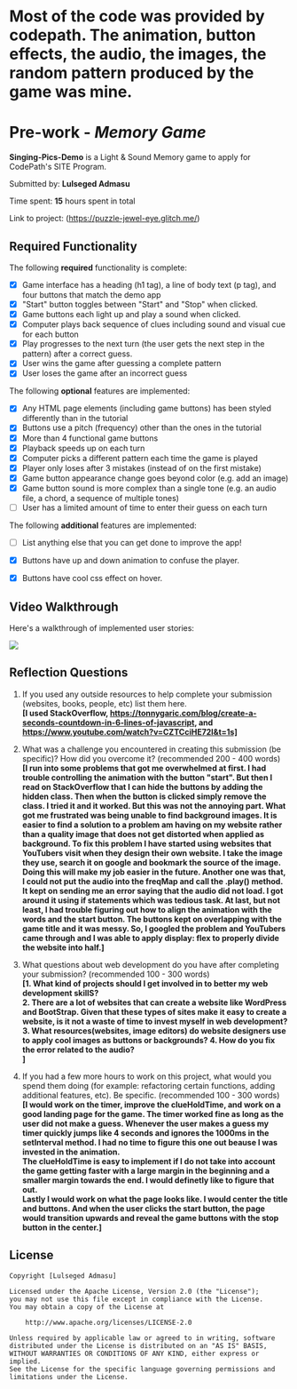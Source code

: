 # Most of the code was provided by codepath. The animation, button effects, the audio, the images, the random pattern produced by the game was mine.
# Pre-work - _Memory Game_

**Singing-Pics-Demo** is a Light & Sound Memory game to apply for CodePath's SITE Program.

Submitted by: **Lulseged Admasu**

Time spent: **15** hours spent in total

Link to project: (https://puzzle-jewel-eye.glitch.me/)

## Required Functionality

The following **required** functionality is complete:

- [x] Game interface has a heading (h1 tag), a line of body text (p tag), and four buttons that match the demo app
- [x] "Start" button toggles between "Start" and "Stop" when clicked.
- [x] Game buttons each light up and play a sound when clicked.
- [x] Computer plays back sequence of clues including sound and visual cue for each button
- [x] Play progresses to the next turn (the user gets the next step in the pattern) after a correct guess.
- [x] User wins the game after guessing a complete pattern
- [x] User loses the game after an incorrect guess

The following **optional** features are implemented:

- [x] Any HTML page elements (including game buttons) has been styled differently than in the tutorial
- [x] Buttons use a pitch (frequency) other than the ones in the tutorial
- [x] More than 4 functional game buttons
- [x] Playback speeds up on each turn
- [x] Computer picks a different pattern each time the game is played
- [x] Player only loses after 3 mistakes (instead of on the first mistake)
- [x] Game button appearance change goes beyond color (e.g. add an image)
- [x] Game button sound is more complex than a single tone (e.g. an audio file, a chord, a sequence of multiple tones)
- [ ] User has a limited amount of time to enter their guess on each turn

The following **additional** features are implemented:

- [ ] List anything else that you can get done to improve the app!
- [x] Buttons have up and down animation to confuse the player.
- [x] Buttons have cool css effect on hover.


## Video Walkthrough

Here's a walkthrough of implemented user stories:

<img src="CodePathApp.gif">


## Reflection Questions

1. If you used any outside resources to help complete your submission (websites, books, people, etc) list them here. <BR>
   <b>[I used StackOverflow, https://tonnygaric.com/blog/create-a-seconds-countdown-in-6-lines-of-javascript, and https://www.youtube.com/watch?v=CZTCciHE72I&t=1s]</b>

2. What was a challenge you encountered in creating this submission (be specific)? How did you overcome it? (recommended 200 - 400 words)<BR> 
   <b>[I run into some problems that got me overwhelmed at first. I had trouble controlling the animation with the button "start". But then I read on StackOverflow that I can hide the buttons by adding the hidden class. Then when the button is clicked simply remove the class. I tried it and it worked. But this was not the annoying part. What got me frustrated was being unable to find background images. It is easier to find a solution to a problem am having on my website rather than a quality image that does not get distorted when applied as background. To fix this problem I have started using websites that YouTubers visit when they design their own website. I take the image they use, search it on google and bookmark the source of the image. Doing this will make my job easier in the future.  Another one was that, I could not put the audio into the freqMap and call the .play() method. It kept on sending me an error saying that the audio did not load. I got around it using if statements which was tedious task. At last, but not least, I had trouble figuring out how to align the animation with the words and the start button. The buttons kept on overlapping with the game title and it was messy. So, I googled the problem and YouTubers came through and I was able to apply display: flex to properly divide the website into half.]</b>

3. What questions about web development do you have after completing your submission? (recommended 100 - 300 words) <BR>
   <b>[1. What kind of projects should I get involved in to better my web development skillS?<BR>
       2. There are a lot of websites that can create a website like WordPress and BootStrap. Given that these types of sites make it easy to create a website, is it not a waste of time to invest myself in web development?<BR>
       3. What resources(websites, image editors) do website designers use to apply cool images as buttons or backgrounds?
       4. How do you fix the error related to the audio? <br>]</b>

4. If you had a few more hours to work on this project, what would you spend them doing (for example: refactoring certain functions, adding additional features, etc). Be specific. (recommended 100 - 300 words)<BR>
   <b>[I would work on the timer, improve the clueHoldTime, and work on a good landing page for the game. The timer worked fine as long as the user did not make a guess. Whenever the user makes a guess my timer quickly jumps like 4 seconds and ignores the 1000ms in the setInterval method. I had no time to figure this one out beause I was invested in the animation. <BR> The clueHoldTime is easy to implement if I do not take into account the game getting faster with a large margin in the beginning and a smaller margin towards the end. I would definetly like to figure that out.<BR> Lastly I would work on what the page looks like. I would center the title and buttons. And when the user clicks the start button, the page would transition upwards and reveal the game buttons with the stop button in the center.]</b>

## License

    Copyright [Lulseged Admasu]

    Licensed under the Apache License, Version 2.0 (the "License");
    you may not use this file except in compliance with the License.
    You may obtain a copy of the License at

        http://www.apache.org/licenses/LICENSE-2.0

    Unless required by applicable law or agreed to in writing, software
    distributed under the License is distributed on an "AS IS" BASIS,
    WITHOUT WARRANTIES OR CONDITIONS OF ANY KIND, either express or implied.
    See the License for the specific language governing permissions and
    limitations under the License.
